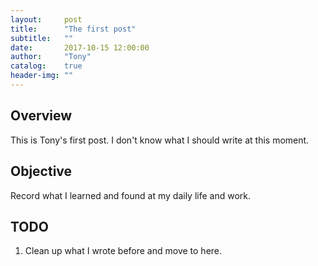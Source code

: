 ```yaml
---
layout:     post
title:      "The first post"
subtitle:   ""
date:       2017-10-15 12:00:00
author:     "Tony"
catalog:    true
header-img: ""
---
```


## Overview

This is Tony's first post. I don't know what I should write at this moment.

## Objective

Record what I learned and found at my daily life and work.

## TODO

1. Clean up what I wrote before and move to here.
